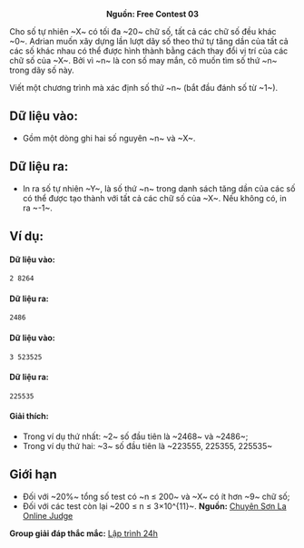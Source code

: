 **<center>Nguồn:  Free Contest 03</center>**

Cho số tự nhiên ~X~ có tối đa ~20~ chữ số, tất cả các chữ số đều khác ~0~. Adrian muốn xây dựng lần lượt dãy số theo thứ tự tăng dần của tất cả các số khác nhau có thể được hình thành bằng cách thay đổi vị trí của các chữ số của ~X~. Bởi vì ~n~ là con số may mắn, cô muốn tìm số thứ ~n~ trong dãy số này.

Viết một chương trình mà xác định số thứ ~n~ (bắt đầu đánh số từ ~1~).

## Dữ liệu vào:
- Gồm một dòng ghi hai số nguyên ~n~ và ~X~.

## Dữ liệu ra:
- In ra số tự nhiên ~Y~, là số thứ ~n~ trong danh sách tăng dần của các số có thể được tạo thành với tất cả các chữ số của ~X~. Nếu không có, in ra ~-1~.

## Ví dụ:
#### Dữ liệu vào:
```
2 8264
```

#### Dữ liệu ra:
```
2486
```

#### Dữ liệu vào:
```
3 523525
```

#### Dữ liệu ra:
```
225535
```

#### Giải thích:
- Trong ví dụ thứ nhất: ~2~ số đầu tiên là ~2468~ và ~2486~;
- Trong ví dụ thứ hai: ~3~ số đầu tiên là ~223555, 225355, 225535~

## Giới hạn
- Đối với ~20\%~ tổng số test có ~n ≤ 200~ và ~X~ có ít hơn ~9~ chữ số;
- Đối với các test còn lại ~200 ≤ n ≤ 3×10^{11}~.
**Nguồn:** [Chuyên Sơn La Online Judge](http://csloj.ddns.net/)

**Group giải đáp thắc mắc:** [Lập trình 24h](https://www.facebook.com/groups/1386904321519984)